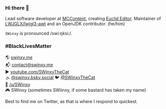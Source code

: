 ### Hi there 👋

Lead software developer at [MCContent](https://mccontent.net), creating [Euclid Editor](https://euclideditor.app). Maintainer of [LWJGLX/lwjgl3-awt](https://github.com/LWJGLX/lwjgl3-awt) and an OpenJDK contributor. (he/him)

`SWinxy` is pronounced /swi:ŋksi:/.

### #BlackLivesMatter

🌎 [swinxy.me](https://swinxy.me)  
📬 [contact@swinxy.me](mailto:contact@swinxy.me)  
▶ [youtube.com/SWinxyTheCat](https://youtube.com/SWinxyTheCat)  
🌫️ [@swinxy.bsky.social](https://bsky.app/profile/swinxy.bsky.social)
🐦 [@SWinxyTheCat](https://twitter.com/SWinxyTheCat)  
🔼 [/u/SWinxy](https://reddit.com/u/SWinxy)  
🎮 SWinxy (sometimes SWiinxy, if some bastard has taken my name)

Best to find me on Twitter, as that is where I respond to quickest.
